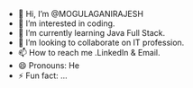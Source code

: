 - 👋 Hi, I’m @MOGULAGANIRAJESH
- 👀 I’m interested in coding.
- 🌱 I’m currently learning Java Full Stack.
- 💞️ I’m looking to collaborate on IT profession.
- 📫 How to reach me .LinkedIn & Email.
- 😄 Pronouns: He
- ⚡ Fun fact: ...

<!---
MOGULAGANIRAJESH/MOGULAGANIRAJESH is a ✨ special ✨ repository because its `README.md` (this file) appears on your GitHub profile.
You can click the Preview link to take a look at your changes.
--->
